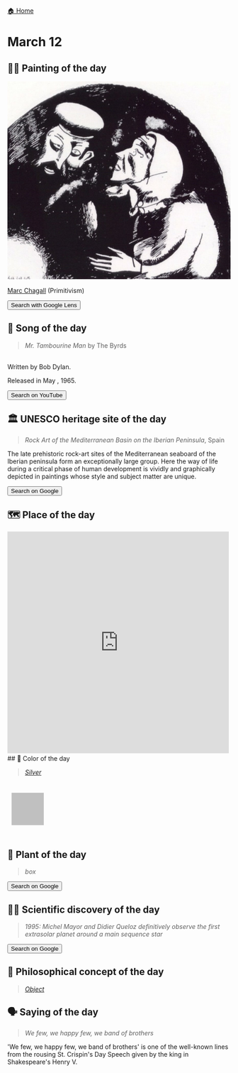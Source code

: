 
[🏠 Home](../../index.md)

# March 12

## 🧑‍🎨 Painting of the day

<img width="600" src="../img/Marc_Chagall_5.jpg">

[Marc Chagall](http://en.wikipedia.org/wiki/Marc_Chagall) (Primitivism)

<button class="btn btn-success"
onclick=" window.open('https://lens.google.com/uploadbyurl?url=https://iretes.github.io/one-a-day/data/img/Marc_Chagall_5.jpg','_blank')">
Search with Google Lens
</button>

## 🎼 Song of the day

> *Mr. Tambourine Man*
by The Byrds

<br />Written by Bob Dylan.

Released in May , 1965.

<button class="btn btn-success"
onclick=" window.open('http://www.youtube.com/search?q=Mr. Tambourine Man by The Byrds','_blank')">
Search on YouTube
</button>

## 🏛️ UNESCO heritage site of the day

> *Rock Art of the Mediterranean Basin on the Iberian Peninsula*, Spain

<p>The late prehistoric rock-art sites of the Mediterranean seaboard of the Iberian peninsula form an exceptionally large group. Here the way of life during a critical phase of human development is vividly and graphically depicted in paintings whose style and subject matter are unique.</p>

<button class="btn btn-success"
onclick=" window.open('http://www.google.com/search?q=Rock Art of the Mediterranean Basin on the Iberian Peninsula','_blank')">
Search on Google
</button>

## 🗺️ Place of the day

<iframe
src="https://www.mapcrunch.com"
name="mapcrunch"
width="500"
height="500"
allowTransparency="true"
scrolling="no"
frameborder="0"
>
</iframe>
## 🎨 Color of the day

> *[Silver](https://en.wikipedia.org/wiki/Silver_(color))*

<div style="color:#C0C0C0; font-size: 100px;">&#9632;</div>

## 🌿 Plant of the day

> *box*

<button class="btn btn-success"
onclick=" window.open('http://www.google.com/search?q=box','_blank')">
Search on Google
</button>

## 🧑‍🔬 Scientific discovery of the day

> *1995: Michel Mayor and Didier Queloz definitively observe the first extrasolar planet around a main sequence star*

<button class="btn btn-success"
onclick=" window.open('http://www.google.com/search?q=1995: Michel Mayor and Didier Queloz definitively observe the first extrasolar planet around a main sequence star','_blank')">
Search on Google
</button>

## 💭 Philosophical concept of the day

> *[Object](https://en.wikipedia.org/wiki/Object_(philosophy))*

## 🗣️ Saying of the day

> *We few, we happy few, we band of brothers*

'We few, we happy few, we band of brothers' is one of the well-known lines from the rousing St. Crispin's Day Speech given by the king in Shakespeare's Henry V. 
